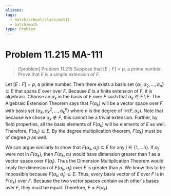 ```yaml
---
aliases: 
tags:
  - batch/school/class/ma111
  - batch/math
type: Problem
---
```

# Problem 11.215 MA-111

> [!problem] Problem 11.215
> Suppose that $[E:F]=p$, a prime number. Prove that $E$ is a simple extension of $F$.

Let $[E:F]=p$, a prime number. Then there exists a basis set $\{ \alpha_{1},\alpha_{2},\dots,\alpha_{n} \}\subseteq E$ that spans $E$ over over $F$. Because $E$ is a finite extension of $F$, it is algebraic. Choose an $\alpha_{k}$ in the basis of $E$ over $F$ such that $\alpha_{k} \in E\setminus F$. The Algebraic Extension Theorem says that $F(\alpha_{k})$ will be a vector space over $F$ with basis set $\{ \alpha_{k},\alpha_{k}^{2},\dots,\alpha_{k}^{n} \}$ where $n$ is the degree of $\text{Irr}(F,\alpha_{k})$. Note that because we chose $\alpha_{k} \notin F$, this cannot be a trivial extension. Further, by field properties, all the basis elements of $F(\alpha_{k})$ will be elements of $E$ as well. Therefore, $F(\alpha_{k})\subseteq E$. By the degree multiplication theorem, $F(\alpha_{k})$ must be of degree $p$ as well.

We can argue similarly to show that $F(\alpha_{k},\alpha_{j})\subseteq E$ for any $j \in \{ 1,\dots n \}$. If $\alpha_{j}$ were not in $F(\alpha_{k})$, then $F(\alpha_{k},\alpha_{j})$ would have dimension greater than 1 as a vector space over $F(\alpha_{j})$. Thus the Dimension Multiplication Theorem would imply the dimension of $F(\alpha_{k},\alpha_{j})$ over $F$ is greater than $p$. We know this to be impossible because $F(\alpha_{k},\alpha_{j})\subseteq E$. Thus, every basis vector of $E$ over $F$ is in $F(\alpha_{k})$ over $F$. Because the two vector spaces contain each other's bases over $F$, they must be equal. Therefore, $E=F(\alpha_{k})$.

